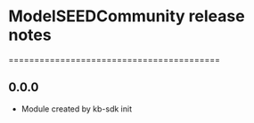 # ModelSEEDCommunity release notes
=========================================

0.0.0
-----
* Module created by kb-sdk init
